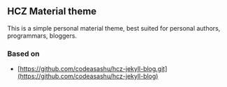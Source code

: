 ## HCZ Material theme

This is a simple personal material theme, best suited for personal authors, programmars, bloggers. 

### Based on
* [https://github.com/codeasashu/hcz-jekyll-blog.git](https://github.com/codeasashu/hcz-jekyll-blog)
